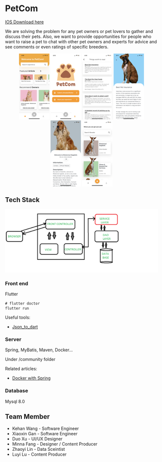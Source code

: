 # PetCom

[IOS Download here](https://testflight.apple.com/join/pi5bpsBl)

We are solving the problem for any pet owners or pet lovers to gather and discuss their pets. Also, we want to provide opportunities for people who want to raise a pet to chat with other pet owners and experts for advice and see comments or even ratings of specific breeders.

<p align="center">
  <img src="https://github.com/WangKehanK/PetCom/blob/main/1.png" width="100"/>
  <img src="https://github.com/WangKehanK/PetCom/blob/main/2.png" width="100"/>
  <img src="https://github.com/WangKehanK/PetCom/blob/main/3.png" width="100"/>
  <img src="https://github.com/WangKehanK/PetCom/blob/main/4.png" width="100"/>
  <img src="https://github.com/WangKehanK/PetCom/blob/main/5.png" width="100"/>
  <img src="https://github.com/WangKehanK/PetCom/blob/main/7.png" width="100"/>

</p>


## Tech Stack
<p align="center">
  <img src="https://github.com/WangKehanK/PetCom/blob/main/design.png"/>
</p>

### Front end
Flutter

```
# flutter doctor
flutter run
```

Useful tools: 
- [Json_to_dart](https://javiercbk.github.io/json_to_dart/)

### Server
Spring, MyBatis, Maven, Docker...

Under /community folder

Related articles:
- [Docker with Spring](https://www.javainuse.com/devOps/docker/docker-mysql)


### Database

Mysql 8.0


## Team Member

- Kehan Wang - Software Engineer
- Xiaoxin Gan - Software Engineer
- Duo Xu - UI/UX Designer
- Minna Fang - Designer / Content Producer
- Zhaoyi Lin - Data Sceintist
- Luyi Lu - Content Producer
